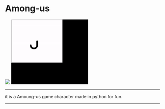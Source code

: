 # Among-us
<img src="https://i.ibb.co/4g8RSxW/image-1.png" width="250"/> <img src="https://github.com/atul2003/Among-us/blob/main/ezgif-5-b03c7d91c9.gif" width="250"/>

---
it is a Amoung-us game character made in python for fun.

---
